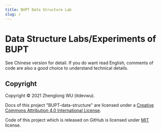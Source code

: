 ```yaml
---
title: BUPT Data Structure Lab
slug: /
---
```

# Data Structure Labs/Experiments of BUPT

See Chinese version for detail. If you do want read English, comments of code are also a good choice to understand technical details.

## Copyright

Copyright © 2021 Zhenglong WU (itdevwu).

Docs of this project "BUPT-data-structure" are licensed under a <a rel="license" href="http://creativecommons.org/licenses/by/4.0/">Creative Commons Attribution 4.0 International License</a>.

Code of this project which is released on GitHub is licensed under [MIT](https://github.com/itdevwu/BUPT-data-structure/blob/master/LICENSE) license.